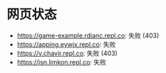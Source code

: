 # 网页状态
- https://game-example.rdianc.repl.co: 失败 (403)
- https://apping.eywjx.repl.co: 失败
- https://v.chavir.repl.co: 失败 (403)
- https://jsn.limkon.repl.co: 失败
